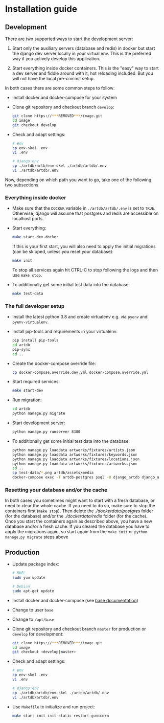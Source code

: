 # Installation guide

## Development

There are two supported ways to start the development server:

1. Start only the auxiliary servers (database and redis) in docker
   but start the django dev server locally in your virtual env. This
   is the preferred way if you actively develop this application.

2. Start everything inside docker containers. This is the "easy" way
   to start a dev server and fiddle around with it, hot reloading included.
   But you will not have the local pre-commit setup.

In both cases there are some common steps to follow:

* Install docker and docker-compose for your system

* Clone git repository and checkout branch `develop`:

    ```bash
    git clone https://***REMOVED***/image.git
    cd image
    git checkout develop
    ```

* Check and adapt settings:

    ```bash
    # env
    cp env-skel .env
    vi .env
    
    # django env
    cp ./artdb/artb/env-skel ./artdb/artdb/.env
    vi ./artdb/artdb/.env
    ```

Now, depending on which path you want to go, take one of the following two
subsections.

### Everything inside docker 

* Make sure that the `DOCKER` variable in `./artdb/artdb/.env` is set to
  `TRUE`. Otherwise, django will assume that postgres and redis are accessible
  on localhost ports.

* Start everything:
    ```bash
    make start-dev-docker
    ```
  If this is your first start, you will also need to apply the initial
  migrations (can be skipped, unless you reset your database):
    ```bash
    make init
    ```
  To stop all services again hit CTRL-C to stop following the logs  and then use `make stop`.

* To additionally get some initial test data into the database:
    ```bash
    make test-data
    ```

### The full developer setup

* Install the latest python 3.8 and create virtualenv e.g. via `pyenv` and `pyenv-virtualenv`.

* Install pip-tools and requirements in your virtualenv:

    ```bash
    pip install pip-tools
    cd artdb
    pip-sync
    cd ..
    ```

* Create the docker-compose override file:

    ```bash
    cp docker-compose.override.dev.yml docker-compose.override.yml
    ```

* Start required services:

    ```bash
    make start-dev
    ```
    
* Run migration:

    ```bash
    cd artdb
    python manage.py migrate
    ```

* Start development server:

    ```bash
    python manage.py runserver 8300
    ```

* To additionally get some initial test data into the database:

    ```bash
	python manage.py loaddata artworks/fixtures/artists.json
	python manage.py loaddata artworks/fixtures/keywords.json
	python manage.py loaddata artworks/fixtures/locations.json
	python manage.py loaddata artworks/fixtures/artworks.json
    cd ..
	cp test-data/*.png artdb/assets/media
	docker-compose exec -T artdb-postgres psql -U django_artdb django_artdb < test-data/set-placeholder-images.sql
    ```

### Resetting your database and/or the cache

In both cases you sometimes might want to start with a fresh database, or need
to clear the whole cache. If you need to do so, make sure to stop the containers
first (`make stop`). Then delete the _./dockerdata/postgres_ folder (for the database)
and/or the _./dockerdata/redis_ folder (for the cache). Once you start the containers
again as described above, you have a new database and/or a fresh cache. If you cleared
the database you have to apply the migrations again, so start again from the `make init`
or `python manage.py migrate` steps above


## Production

* Update package index:

    ```bash
    # RHEL
    sudo yum update

    # Debian
    sudo apt-get update
    ```

* Install docker and docker-compose 
(see [base documentation](https://***REMOVED***/documentation/base/server.html#docker))

* Change to user `base`

* Change to `/opt/base`

* Clone git repository and checkout branch `master` for production or 
`develop` for development:

    ```bash
    git clone https://***REMOVED***/image.git
    cd image
    git checkout <develop|master>
    ```

* Check and adapt settings:

    ```bash
    # env
    cp env-skel .env
    vi .env
    
    # django env
    cp ./artdb/artdb/env-skel ./artdb/artdb/.env
    vi ./artdb/artdb/.env
    ```

* Use `Makefile` to initialize and run project:

    ```bash
    make start init init-static restart-gunicorn
    ```
